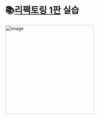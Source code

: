 # 📚[리팩토링 1판](https://m.yes24.com/Goods/Detail/267290) 실습

<img width="282" alt="image" src="https://github.com/hongxeob/Algorithm/assets/97447334/bad4765e-b1e0-4d01-a048-c45606496d20">
